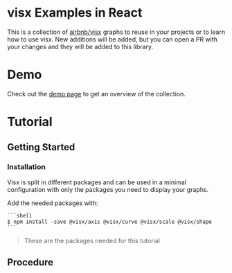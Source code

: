 # visx Examples in React

This is a collection of [airbnb/visx](https://github.com/airbnb/visx) graphs to reuse in your projects or to learn how to use visx. New additions will be added, but you can open a PR with your changes and they will be added to this library.

# Demo

Check out the [demo page](https://exddc.github.io/visx-examples) to get an overview of the collection.

# Tutorial

## Getting Started

### Installation

Visx is split in different packages and can be used in a minimal configuration with only the packages you need to display your graphs.

Add the needed packages with:

    ```shell
    $ npm install -save @visx/axis @visx/curve @visx/scale @visx/shape
    ```

> These are the packages needed for this tutorial

## Procedure
